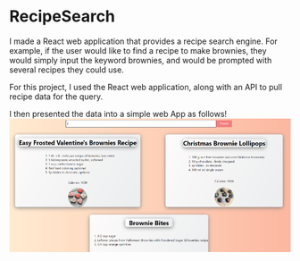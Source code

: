# RecipeSearch
I made a React web application that provides a recipe search engine.
For example, if the user would like to find a recipe to make brownies,
they would simply input the keyword brownies, and would be prompted with several recipes
they could use.

For this project, I used the React web application, along with an API to pull recipe data for the query.

I then presented the data into a simple web App as follows!
![image](https://github.com/y2abba/RecipeSearch/blob/main/pictureRecipeSite.png)

